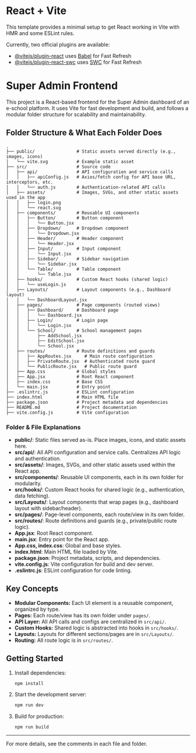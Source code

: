 # React + Vite

This template provides a minimal setup to get React working in Vite with HMR and some ESLint rules.

Currently, two official plugins are available:

- [@vitejs/plugin-react](https://github.com/vitejs/vite-plugin-react/blob/main/packages/plugin-react) uses [Babel](https://babeljs.io/) for Fast Refresh
- [@vitejs/plugin-react-swc](https://github.com/vitejs/vite-plugin-react/blob/main/packages/plugin-react-swc) uses [SWC](https://swc.rs/) for Fast Refresh

# Super Admin Frontend

This project is a React-based frontend for the Super Admin dashboard of an e-school platform. It uses Vite for fast development and build, and follows a modular folder structure for scalability and maintainability.

## Folder Structure & What Each Folder Does

```
.
├── public/                # Static assets served directly (e.g., images, icons)
│   └── vite.svg           # Example static asset
├── src/                   # Source code
│   ├── api/               # API configuration and service calls
│   │   ├── apiConfig.js   # Axios/fetch config for API base URL, interceptors, etc.
│   │   └── auth.js        # Authentication-related API calls
│   ├── assets/            # Images, SVGs, and other static assets used in the app
│   │   ├── login.png
│   │   └── react.svg
│   ├── components/        # Reusable UI components
│   │   ├── Button/        # Button component
│   │   │   └── Button.jsx
│   │   ├── Dropdown/      # Dropdown component
│   │   │   └── Dropdown.jsx
│   │   ├── Header/        # Header component
│   │   │   └── Header.jsx
│   │   ├── Input/         # Input component
│   │   │   └── Input.jsx
│   │   ├── Sidebar/       # Sidebar navigation
│   │   │   └── Sidebar.jsx
│   │   └── Table/         # Table component
│   │       └── Table.jsx
│   ├── hooks/             # Custom React hooks (shared logic)
│   │   └── useLogin.js
│   ├── Layouts/           # Layout components (e.g., Dashboard layout)
│   │   └── DashboardLayout.jsx
│   ├── pages/             # Page components (routed views)
│   │   ├── Dashboard/     # Dashboard page
│   │   │   └── Dashboard.jsx
│   │   ├── Login/         # Login page
│   │   │   └── Login.jsx
│   │   └── School/        # School management pages
│   │       ├── AddSchool.jsx
│   │       ├── EditSchool.jsx
│   │       └── School.jsx
│   ├── routes/            # Route definitions and guards
│   │   ├── AppRoutes.jsx     # Main route configuration
│   │   ├── PrivateRoute.jsx  # Authenticated route guard
│   │   └── PublicRoute.jsx   # Public route guard
│   ├── App.css            # Global styles
│   ├── App.jsx            # Root React component
│   ├── index.css          # Base CSS
│   └── main.jsx           # Entry point
├── .eslintrc.js           # ESLint configuration
├── index.html             # Main HTML file
├── package.json           # Project metadata and dependencies
├── README.md              # Project documentation
├── vite.config.js         # Vite configuration
```

### Folder & File Explanations
- **public/**: Static files served as-is. Place images, icons, and static assets here.
- **src/api/**: All API configuration and service calls. Centralizes API logic and authentication.
- **src/assets/**: Images, SVGs, and other static assets used within the React app.
- **src/components/**: Reusable UI components, each in its own folder for modularity.
- **src/hooks/**: Custom React hooks for shared logic (e.g., authentication, data fetching).
- **src/Layouts/**: Layout components that wrap pages (e.g., dashboard layout with sidebar/header).
- **src/pages/**: Page-level components, each route/view in its own folder.
- **src/routes/**: Route definitions and guards (e.g., private/public route logic).
- **App.jsx**: Root React component.
- **main.jsx**: Entry point for the React app.
- **App.css, index.css**: Global and base styles.
- **index.html**: Main HTML file loaded by Vite.
- **package.json**: Project metadata, scripts, and dependencies.
- **vite.config.js**: Vite configuration for build and dev server.
- **.eslintrc.js**: ESLint configuration for code linting.

## Key Concepts
- **Modular Components:** Each UI element is a reusable component, organized by type.
- **Pages:** Each route/view has its own folder under `pages/`.
- **API Layer:** All API calls and configs are centralized in `src/api/`.
- **Custom Hooks:** Shared logic is abstracted into hooks in `src/hooks/`.
- **Layouts:** Layouts for different sections/pages are in `src/Layouts/`.
- **Routing:** All route logic is in `src/routes/`.

## Getting Started
1. Install dependencies:
	```sh
	npm install
	```
2. Start the development server:
	```sh
	npm run dev
	```
3. Build for production:
	```sh
	npm run build
	```

---

For more details, see the comments in each file and folder.
